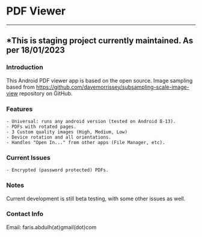 # PDF Viewer

---
*This is staging project currently maintained. As per 18/01/2023
---

### Introduction

This Android PDF viewer app is based on the open source.
Image sampling based from https://github.com/davemorrissey/subsampling-scale-image-view repository on GitHub.

### Features
```
- Universal: runs any android version (tested on Android 8-13).
- PDFs with rotated pages.
- 3 Custom quality images (High, Medium, Low)
- Device rotation and all orientations.
- Handles "Open In..." from other apps (File Manager, etc).
```

### Current Issues
```
- Encrypted (password protected) PDFs.
```

### Notes
Current development is still beta testing, with some other issues as well.

### Contact Info

Email: faris.abdulh(at)gmail(dot)com
